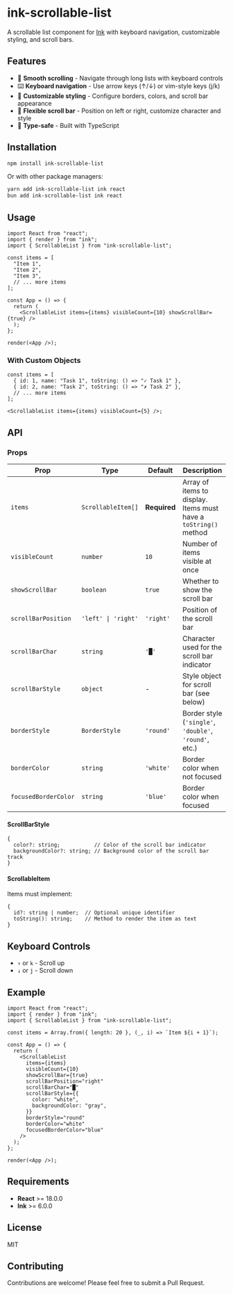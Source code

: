 # ink-scrollable-list

A scrollable list component for [Ink](https://github.com/vadimdemedes/ink) with keyboard navigation, customizable styling, and scroll bars.

## Features

- 📜 **Smooth scrolling** - Navigate through long lists with keyboard controls
- ⌨️ **Keyboard navigation** - Use arrow keys (↑/↓) or vim-style keys (j/k)
- 🎨 **Customizable styling** - Configure borders, colors, and scroll bar appearance
- 📏 **Flexible scroll bar** - Position on left or right, customize character and style
- 🎯 **Type-safe** - Built with TypeScript

## Installation

```bash
npm install ink-scrollable-list
```

Or with other package managers:

```bash
yarn add ink-scrollable-list ink react
bun add ink-scrollable-list ink react
```

## Usage

```tsx
import React from "react";
import { render } from "ink";
import { ScrollableList } from "ink-scrollable-list";

const items = [
  "Item 1",
  "Item 2",
  "Item 3",
  // ... more items
];

const App = () => {
  return (
    <ScrollableList items={items} visibleCount={10} showScrollBar={true} />
  );
};

render(<App />);
```

### With Custom Objects

```tsx
const items = [
  { id: 1, name: "Task 1", toString: () => "✓ Task 1" },
  { id: 2, name: "Task 2", toString: () => "✗ Task 2" },
  // ... more items
];

<ScrollableList items={items} visibleCount={5} />;
```

## API

### Props

| Prop                 | Type                | Default      | Description                                                      |
| -------------------- | ------------------- | ------------ | ---------------------------------------------------------------- |
| `items`              | `ScrollableItem[]`  | **Required** | Array of items to display. Items must have a `toString()` method |
| `visibleCount`       | `number`            | `10`         | Number of items visible at once                                  |
| `showScrollBar`      | `boolean`           | `true`       | Whether to show the scroll bar                                   |
| `scrollBarPosition`  | `'left' \| 'right'` | `'right'`    | Position of the scroll bar                                       |
| `scrollBarChar`      | `string`            | `'█'`        | Character used for the scroll bar indicator                      |
| `scrollBarStyle`     | `object`            | -            | Style object for scroll bar (see below)                          |
| `borderStyle`        | `BorderStyle`       | `'round'`    | Border style (`'single'`, `'double'`, `'round'`, etc.)           |
| `borderColor`        | `string`            | `'white'`    | Border color when not focused                                    |
| `focusedBorderColor` | `string`            | `'blue'`     | Border color when focused                                        |

#### ScrollBarStyle

```tsx
{
  color?: string;           // Color of the scroll bar indicator
  backgroundColor?: string; // Background color of the scroll bar track
}
```

#### ScrollableItem

Items must implement:

```tsx
{
  id?: string | number;  // Optional unique identifier
  toString(): string;    // Method to render the item as text
}
```

## Keyboard Controls

- `↑` or `k` - Scroll up
- `↓` or `j` - Scroll down

## Example

```tsx
import React from "react";
import { render } from "ink";
import { ScrollableList } from "ink-scrollable-list";

const items = Array.from({ length: 20 }, (_, i) => `Item ${i + 1}`);

const App = () => {
  return (
    <ScrollableList
      items={items}
      visibleCount={10}
      showScrollBar={true}
      scrollBarPosition="right"
      scrollBarChar="█"
      scrollBarStyle={{
        color: "white",
        backgroundColor: "gray",
      }}
      borderStyle="round"
      borderColor="white"
      focusedBorderColor="blue"
    />
  );
};

render(<App />);
```

## Requirements

- **React** >= 18.0.0
- **Ink** >= 6.0.0

## License

MIT

## Contributing

Contributions are welcome! Please feel free to submit a Pull Request.
